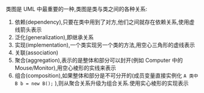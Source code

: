 类图是 UML 中最重要的一种,类图是类与类之间的各种关系:
1. 依赖(dependency),只要在类中用到了对方,他们之间就存在依赖关系,使用虚线箭头表示
2. 泛化(generalization),即继承关系
3. 实现(implementation),一个类实现另一个类的方法,用空心三角形的虚线表示
4. 关联(association)
5. 聚合(aggregation),表示的是整体和部分可以封开(例如 Computer 中的 Mouse/Monitor),用空心棱形的实线来表示
6. 组合(composition),如果整体和部分是不可分开的(成员变量直接实例化 `A 类中 B b = new B();` ),则从聚合关系升级为组合关系.使用实心棱形的实现表示

